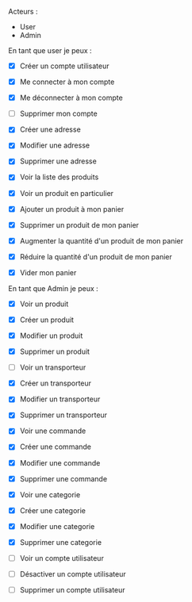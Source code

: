 <!-- @format -->

Acteurs :

- User
- Admin

En tant que user je peux :

- [x] Créer un compte utilisateur
- [x] Me connecter à mon compte
- [x] Me déconnecter à mon compte
- [ ] Supprimer mon compte

- [x] Créer une adresse
- [x] Modifier une adresse
- [x] Supprimer une adresse

- [x] Voir la liste des produits
- [x] Voir un produit en particulier

- [x] Ajouter un produit à mon panier
- [x] Supprimer un produit de mon panier
- [x] Augmenter la quantité d'un produit de mon panier
- [x] Réduire la quantité d'un produit de mon panier
- [x] Vider mon panier

En tant que Admin je peux :

- [x] Voir un produit
- [x] Créer un produit
- [x] Modifier un produit
- [x] Supprimer un produit

- [ ] Voir un transporteur
- [x] Créer un transporteur
- [x] Modifier un transporteur
- [x] Supprimer un transporteur

- [x] Voir une commande
- [x] Créer une commande
- [x] Modifier une commande
- [x] Supprimer une commande

- [x] Voir une categorie
- [x] Créer une categorie
- [x] Modifier une categorie
- [x] Supprimer une categorie

- [ ] Voir un compte utilisateur
- [ ] Désactiver un compte utilisateur
- [ ] Supprimer un compte utilisateur
